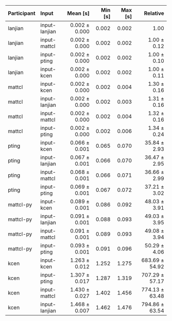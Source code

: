 | Participant | Input | Mean [s] | Min [s] | Max [s] | Relative |
|:---|:---|---:|---:|---:|---:|
| lanjian | input-lanjian | 0.002 ± 0.000 | 0.002 | 0.002 | 1.00 |
| lanjian | input-mattcl | 0.002 ± 0.000 | 0.002 | 0.002 | 1.00 ± 0.12 |
| lanjian | input-pting | 0.002 ± 0.000 | 0.002 | 0.002 | 1.00 ± 0.10 |
| lanjian | input-kcen | 0.002 ± 0.000 | 0.002 | 0.002 | 1.00 ± 0.11 |
| mattcl | input-kcen | 0.002 ± 0.000 | 0.002 | 0.004 | 1.30 ± 0.16 |
| mattcl | input-lanjian | 0.002 ± 0.000 | 0.002 | 0.003 | 1.31 ± 0.16 |
| mattcl | input-mattcl | 0.002 ± 0.000 | 0.002 | 0.004 | 1.32 ± 0.16 |
| mattcl | input-pting | 0.002 ± 0.000 | 0.002 | 0.006 | 1.34 ± 0.24 |
| pting | input-kcen | 0.066 ± 0.001 | 0.065 | 0.070 | 35.84 ± 2.93 |
| pting | input-lanjian | 0.067 ± 0.001 | 0.066 | 0.070 | 36.47 ± 2.95 |
| pting | input-mattcl | 0.068 ± 0.001 | 0.066 | 0.071 | 36.66 ± 2.99 |
| pting | input-pting | 0.069 ± 0.001 | 0.067 | 0.072 | 37.21 ± 3.02 |
| mattcl-py | input-kcen | 0.089 ± 0.001 | 0.086 | 0.092 | 48.03 ± 3.91 |
| mattcl-py | input-lanjian | 0.091 ± 0.001 | 0.088 | 0.093 | 49.03 ± 3.95 |
| mattcl-py | input-mattcl | 0.091 ± 0.001 | 0.089 | 0.093 | 49.08 ± 3.94 |
| mattcl-py | input-pting | 0.093 ± 0.001 | 0.091 | 0.096 | 50.29 ± 4.06 |
| kcen | input-kcen | 1.263 ± 0.012 | 1.252 | 1.275 | 683.69 ± 54.92 |
| kcen | input-pting | 1.307 ± 0.017 | 1.287 | 1.319 | 707.29 ± 57.17 |
| kcen | input-mattcl | 1.430 ± 0.027 | 1.402 | 1.456 | 774.13 ± 63.48 |
| kcen | input-lanjian | 1.468 ± 0.007 | 1.462 | 1.476 | 794.86 ± 63.54 |
